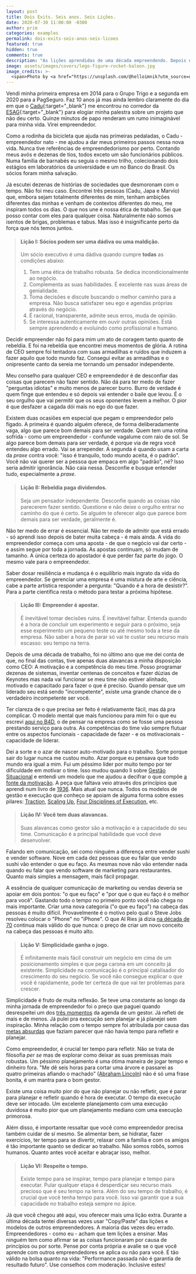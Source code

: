 ```yaml
---
layout: post
title: Dois Exits. Seis anos. Seis Lições.
date: 2020-07-30 11:00:00 -0300
author: prim
categories: examples
permalink: dois-exits-seis-anos-seis-licoes
featured: true
hidden: true
comments: true
description: "As lições aprendidas de uma década empreendendo. Depois de ter feito dois exits, resolvi enumerar e compartilhar algumas lições importantes para levar em consideração quando for montar a próxima empresa. Este post tem seis lições importantes para qualquer empreendedor."
image: assets/images/covers/lego-figure-rocket-baloon.jpg
image_credits: >-
  <span>Photo by <a href="https://unsplash.com/@helloimnik?utm_source=unsplash&amp;utm_medium=referral&amp;utm_content=creditCopyText" target="_blank">Hello I'm Nik 🎞</a> on <a href="https://unsplash.com/s/photos/rocket?utm_source=unsplash&amp;utm_medium=referral&amp;utm_content=creditCopyText" target="_blank">Unsplash</a></span>
---
```


Vendi minha primeira empresa em 2014 para o Grupo Trigo e a segunda em 2020 para a PagSeguro. Faz 10 anos já mas ainda lembro claramente do dia em que o [Cadu](https://www.linkedin.com/in/carlos-souza-51610030/){:target="\_blank"} me encontrou no corredor da [ESAG](https://www.udesc.br/esag/home){:target="\_blank"} para elogiar minha palestra sobre um projeto que não deu certo. Quinze minutos de papo renderam um rumo inimaginável para minha vida. Virei empreendedor.

Como a rodinha da bicicleta que ajuda nas primeiras pedaladas, o Cadu - empreendedor nato - me ajudou a dar meus primeiros passos nessa nova vida. Nunca tive referências de empreendedorismo por perto. Contando meus avós e dezenas de  tios, todos exceto um são funcionários públicos. Numa família de barnabés eu seguia o mesmo trilho, colecionando dois estágios em laboratórios da universidade e um no Banco do Brasil. Os sócios foram minha salvação.

Já escutei dezenas de histórias de sociedades que desmoronam com o tempo. Não foi meu caso. Encontrei três pessoas (Cadu, Japa e Marvio) que, embora sejam totalmente diferentes de mim, tenham ambições diferentes das minhas e venham de contextos diferentes do meu, me inspiram todos os dias. O que nos une é nossa ética de trabalho. Sei que posso contar com eles para qualquer coisa. Naturalmente não somos isentos de brigas, problemas e tabus. Mas isso é insignificante perto da força que nós temos juntos.

> #### Lição I: Sócios podem ser uma dádiva ou uma maldição.
> Um sócio executivo é uma dádiva quando cumpre **todas** as condições abaixo:
> 1. Tem uma ética de trabalho robusta. Se dedica incondicionalmente ao negócio.
> 2. Complementa as suas habilidades. É excelente nas suas áreas de genialidade.
> 3. Toma decisões e discute buscando o melhor caminho para a empresa. Não busca satisfazer seu ego e agendas próprias através do negócio.
> 4. É racional, transparente, admite seus erros, muda de opinião.
> 5. Se interessa autenticamente em ouvir outras opiniões. Está sempre aprendendo e evoluindo como profissional e humano.

Decidir empreender não foi para mim um ato de coragem tanto quanto de rebeldia. E foi na rebeldia que encontrei meus momentos de glória. A rotina de CEO sempre foi tentadora com suas armadilhas e ruídos que induzem a fazer aquilo que todo mundo faz. Consegui evitar as armadilhas e o onipresente canto da sereia me tornando um pensador independente.

Meu conselho para qualquer CEO e empreendedor é de desconfiar das coisas que parecem não fazer sentido. Não dá para ter medo de fazer "perguntas idiotas" e muito menos de parecer burro. Burro de verdade é quem finge que entendeu e só depois vai entender o baile que levou. É o seu orgulho que vai permitir que os seus oponentes levem a melhor. O pior é que desfazer a cagada dói mais no ego do que fazer.

Existem duas ocasiões em especial que pegam o empreendedor pelo fígado. A primeira é quando alguém oferece, de forma deliberadamente vaga, algo que parece bom demais para ser verdade. Quem tem uma rotina sofrida - como um empreendedor -  confunde vagalume com raio de sol. Se algo parece bom demais para ser verdade, é porque via de regra você entendeu algo errado. Vai se arrepender. A segunda é quando usam a carta da *praxe* contra você: "isso é tranquilo, todo mundo aceita, é o padrão". Você não vai querer ser a pessoa que empaca em algo  "padrão", né? Isso seria admitir ignorância. Não caia nessa. Desconfie e busque entender tudo, especialmente a *praxe*.

> #### Lição II: Rebeldia paga dividendos.
> Seja um pensador independente. Desconfie quando as coisas não parecerem fazer sentido. Questione e não deixe o orgulho entrar no caminho do que é certo. Se alguém te oferecer algo que parece bom demais para ser verdade, geralmente é.

Não ter medo de errar é essencial. Não ter medo de admitir que está errado - só aprendi isso depois de bater muita cabeça - é mais ainda. A vida do empreendedor começa com uma aposta -  de que o negócio vai dar certo - e assim segue por toda a jornada. As apostas continuam, só mudam de tamanho. A única certeza do apostador é que perder faz parte do jogo. O mesmo vale para o empreendedor.

Saber dosar resiliência e mudança é o equilíbrio mais ingrato da vida do empreendedor. Se gerenciar uma empresa é uma mistura de arte e ciência, cabe a parte artística responder a pergunta: "Quando é a hora de desistir?". Para a parte científica resta o método para testar a próxima hipótese.

> #### Lição III: Empreender é apostar.
> É inevitável tomar decisões ruins. É inevitável falhar. Entenda quando é a hora de concluir um experimento e seguir para o próximo, seja esse experimento um pequeno teste ou até mesmo toda a tese da empresa.
> Não saber a hora de parar só vai te custar seu recurso mais escasso: seu tempo na terra.

Depois de uma década de trabalho, foi no último ano que me dei conta de que, no final das contas, tive apenas duas alavancas a minha disposição como CEO: A motivação e a competência do meu time. Posso programar dezenas de sistemas, inventar centenas de conceitos e fazer dúzias de Keynotes mas nada vai funcionar se meu time não estiver alinhado, motivado e capacitado para fazer o que é preciso. Quando pensar que um liderado seu está sendo "incompetente", existe uma grande chance de o verdadeiro incompetente ser você.

Ter clareza de o que precisa ser feito é relativamente fácil, mas dá pra complicar. O modelo mental que mais funcionou para mim foi o que eu escrevi [aqui no B4D](https://www.biz4devs.com/como-fazer-uma-empresa-crescer-refatorando), o de pensar na empresa como se fosse uma pessoa prestando serviço para outra. As competências do time vão sempre flutuar entre os aspectos funcionais - capacidade de fazer - e os motivacionais - capacidade de liderar.

Dei a sorte e o azar de nascer auto-motivado para o trabalho. Sorte porque sair do lugar nunca me custou muito. Azar porque eu pensava que todo mundo era igual a mim. Fui um péssimo líder por muito tempo por ter dificuldade em motivar o time. Isso mudou quando li sobre [Gestão Situacional](https://tomtunguz.com/management-best-practice-1/) e entendi um modelo que me ajudou a decifrar o que compõe [a fonte da motivação](https://www.biz4devs.com/desenvolvendo-apps-vs-desenvolvendo-empresas). A peça que faltava veio através dos princípios que aprendi num livro de [1936](https://www3.livrariacultura.com.br/como-fazer-amigos-e-influenciar-pessoas-2112169996/p). Mais atual que nunca. Todos os modelos de gestão e execução que conheço se apoiam de alguma forma sobre esses pilares: [Traction](https://www.amazon.com/Traction-Get-Grip-Your-Business/dp/1936661837), [Scaling Up](https://scalingup.com/), [Four Disciplines of Execution](https://www.amazon.com/Disciplines-Execution-Achieving-Wildly-Important-ebook/dp/B005FLODJ8/), etc.

> #### Lição IV: Você tem duas alavancas.
> Suas alavancas como gestor são a motivação e a capacidade do seu time. Comunicação é a principal habilidade que você deve desenvolver.

Falando em comunicação, sei como ninguém a diferença entre vender sushi e vender software. Nove em cada dez pessoas que eu falar que vendo sushi vão entender o que eu faço. As mesmas nove não vão entender nada quando eu falar que vendo software de marketing para restaurantes. Quanto mais simples a mensagem, mais fácil propagar.

A essência de qualquer comunicação de marketing ou vendas deveria se apoiar em dois pontos: "o que eu faço" e "por que o que eu faço é o melhor para você". Gastando todo o tempo no primeiro ponto você não chega no mais importante. Criar uma nova categoria ("o que eu faço") na cabeça das pessoas é muito difícil. Provavelmente é o motivo pelo qual o Steve Jobs resolveu colocar o "Phone" no "iPhone". O que Al Ries já dizia [na década de 70](https://www.amazon.com/Positioning-Battle-Your-Al-Ries/dp/0071373586) continua mais válido do que nunca: o preço de criar um novo conceito na cabeça das pessoas é muito alto.

> #### Lição V: Simplicidade ganha o jogo.
> É infinitamente mais fácil construir um negócio em cima de um posicionamento simples e que pega carona em um conceito já existente.
> Simplicidade na comunicação é o principal catalisador do crescimento do seu negócio. Se você não consegue explicar o que você é rapidamente, pode ter certeza de que vai ter problemas para crescer.

Simplicidade é fruto de muita reflexão. Se teve uma constante ao longo da minha jornada de empreendedor foi o preço que paguei quando desrespeitei um dos [três momentos](https://www.biz4devs.com/a-agenda-de-um-gestor) da agenda de um gestor. Já refleti de mais e de menos. Já pulei pra execução sem planejar e já planejei sem inspiração. Minha relação com o tempo sempre foi atribulada por causa das [metas absurdas](https://www.biz4devs.com/business-ou-buzziness-o-ruido-ensurdecedor-da-terra-dos-unicornios) que faziam parecer que não havia tempo para refletir e planejar.

Como empreendedor, é crucial ter tempo para refletir. Não se trata de filosofia *per se* mas de explorar como deixar as suas  premissas mais robustas. Um péssimo planejamento é uma ótima maneira de jogar tempo e dinheiro fora. "Me dê seis horas para cortar uma árvore e passarei as quatro primeiras afiando o machado" ([Abraham Lincoln](https://www.google.com/search?q=lincoln+axe+quote)) não é só uma frase bonita, é um mantra para o bom gestor.

Existe uma coisa muito pior do que não planejar ou não refletir, que é parar para planejar e refletir quando é hora de executar. O tempo da execução deve ser intocado. Um excelente planejamento com uma execução duvidosa é muito pior que um planejamento mediano com uma execução primorosa.

Além disso, é importante ressaltar que você como empreendedor precisa também cuidar de sí mesmo. Se alimentar bem, se hidratar, fazer exercícios, ter tempo para se divertir, relaxar com a família e com os amigos é tão importante quanto se dedicar ao trabalho. Não somos robôs, somos humanos. Quanto antes você aceitar e abraçar isso, melhor.

> #### Lição VI: Respeite o tempo.
> Existe tempo para se inspirar, tempo para planejar e tempo para executar. Pular qualquer etapa é desperdiçar seu recurso mais precioso que é seu tempo na terra.
> Além do seu tempo de trabalho, é crucial que você tenha tempo para você. Isso vai garantir que a sua capacidade no trabalho esteja sempre no ápice.

Já que você chegou até aqui, vou oferecer mais uma lição extra.   Durante a última década tentei diversas vezes usar "Copy/Paste" das lições e modelos de outros empreendedores. A maioria das vezes deu errado. Empreendedores - como eu - acham que tem lições a ensinar. Mas ninguém tem como afirmar se as coisas funcionaram por causa de princípios ou por sorte. Pense por conta própria e avalie se o que você aprende com outros empreendedores se aplica ou não para você. É tão válido na bolsa quanto na vida: "Performance passada não é garantia de resultado futuro". Use conselhos com moderação. Inclusive estes!

